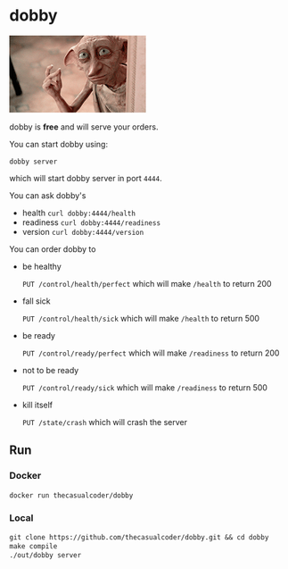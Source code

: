 # dobby

![Dobby GIF](dobby.gif)

dobby is **free** and will serve your orders.

You can start dobby using:
```
dobby server
```
which will start dobby server in port `4444`.

You can ask dobby's

- health `curl dobby:4444/health`
- readiness `curl dobby:4444/readiness`
- version `curl dobby:4444/version`

You can order dobby to

- be healthy
    
    `PUT /control/health/perfect` which will make `/health` to return 200

- fall sick

    `PUT /control/health/sick` which will make `/health` to return 500

- be ready

    `PUT /control/ready/perfect` which will make `/readiness` to return 200

- not to be ready

    `PUT /control/ready/sick` which will make `/readiness` to return 500

- kill itself

    `PUT /state/crash` which will crash the server

## Run

### Docker

```
docker run thecasualcoder/dobby
```

### Local

```
git clone https://github.com/thecasualcoder/dobby.git && cd dobby
make compile
./out/dobby server
```